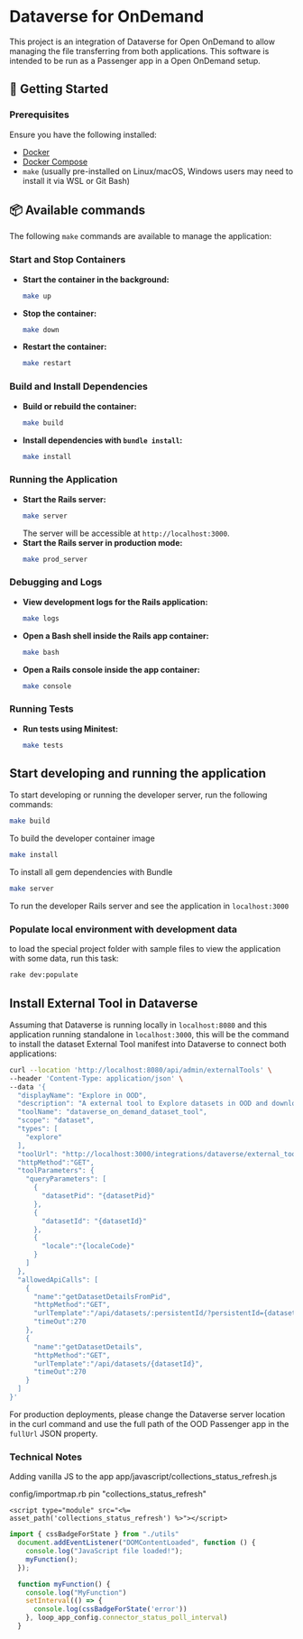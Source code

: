 # Dataverse for OnDemand

This project is an integration of Dataverse for Open OnDemand to allow managing the file transferring from
both applications. This software is intended to be run as a Passenger app in a Open OnDemand setup.

## 🚀 Getting Started

### Prerequisites
Ensure you have the following installed:
- [Docker](https://www.docker.com/)
- [Docker Compose](https://docs.docker.com/compose/)
- `make` (usually pre-installed on Linux/macOS, Windows users may need to install it via WSL or Git Bash)


## 📦 Available commands

The following `make` commands are available to manage the application:

### Start and Stop Containers
- **Start the container in the background:**
  ```sh
  make up
  ```
- **Stop the container:**
  ```sh
  make down
  ```
- **Restart the container:**
  ```sh
  make restart
  ```

### Build and Install Dependencies
- **Build or rebuild the container:**
  ```sh
  make build
  ```
- **Install dependencies with `bundle install`:**
  ```sh
  make install
  ```

### Running the Application
- **Start the Rails server:**
  ```sh
  make server
  ```
  The server will be accessible at `http://localhost:3000`.
- **Start the Rails server in production mode:**
  ```sh
  make prod_server
  ```

### Debugging and Logs
- **View development logs for the Rails application:**
  ```sh
  make logs
  ```
- **Open a Bash shell inside the Rails app container:**
  ```sh
  make bash
  ```
- **Open a Rails console inside the app container:**
  ```sh
  make console
  ```

### Running Tests
- **Run tests using Minitest:**
  ```sh
  make tests
  ```
  
## Start developing and running the application

To start developing or running the developer server, run the following commands:

```sh
make build
```
To build the developer container image

```sh
make install
```
To install all gem dependencies with Bundle

```sh
make server
```
To run the developer Rails server and see the application in `localhost:3000`

### Populate local environment with development data

to load the special project folder with sample files to view the application
with some data, run this task:

```sh
rake dev:populate
```

## Install External Tool in Dataverse

Assuming that Dataverse is running locally in `localhost:8080` and this application running standalone in
`localhost:3000`, this will be the command to install the dataset External Tool manifest into Dataverse to
connect both applications:

```bash
curl --location 'http://localhost:8080/api/admin/externalTools' \
--header 'Content-Type: application/json' \
--data '{
  "displayName": "Explore in OOD",
  "description": "A external tool to Explore datasets in OOD and download their files",
  "toolName": "dataverse_on_demand_dataset_tool",
  "scope": "dataset",  
  "types": [
    "explore"
  ],
  "toolUrl": "http://localhost:3000/integrations/dataverse/external_tool/dataset",
  "httpMethod":"GET",
  "toolParameters": {
    "queryParameters": [      
      {
        "datasetPid": "{datasetPid}"
      },
      {
        "datasetId": "{datasetId}"
      },
      {
        "locale":"{localeCode}"
      }
    ]
  },
  "allowedApiCalls": [    
    {
      "name":"getDatasetDetailsFromPid",
      "httpMethod":"GET",
      "urlTemplate":"/api/datasets/:persistentId/?persistentId={datasetPid}",
      "timeOut":270
    },
    {
      "name":"getDatasetDetails",
      "httpMethod":"GET",
      "urlTemplate":"/api/datasets/{datasetId}",
      "timeOut":270
    }
  ]
}'
```

For production deployments, please change the Dataverse server location in the curl command and use the full path of the OOD 
Passenger app in the `fullUrl` JSON property.


### Technical Notes
Adding vanilla JS to the app
app/javascript/collections_status_refresh.js

config/importmap.rb
pin "collections_status_refresh"
```erb
<script type="module" src="<%= asset_path('collections_status_refresh') %>"></script>
```

```javascript
import { cssBadgeForState } from "./utils"
  document.addEventListener("DOMContentLoaded", function () {
    console.log("JavaScript file loaded!");
    myFunction();
  });

  function myFunction() {
    console.log("MyFunction")
    setInterval(() => {
      console.log(cssBadgeForState('error'))
    }, loop_app_config.connector_status_poll_interval)
  }
```


